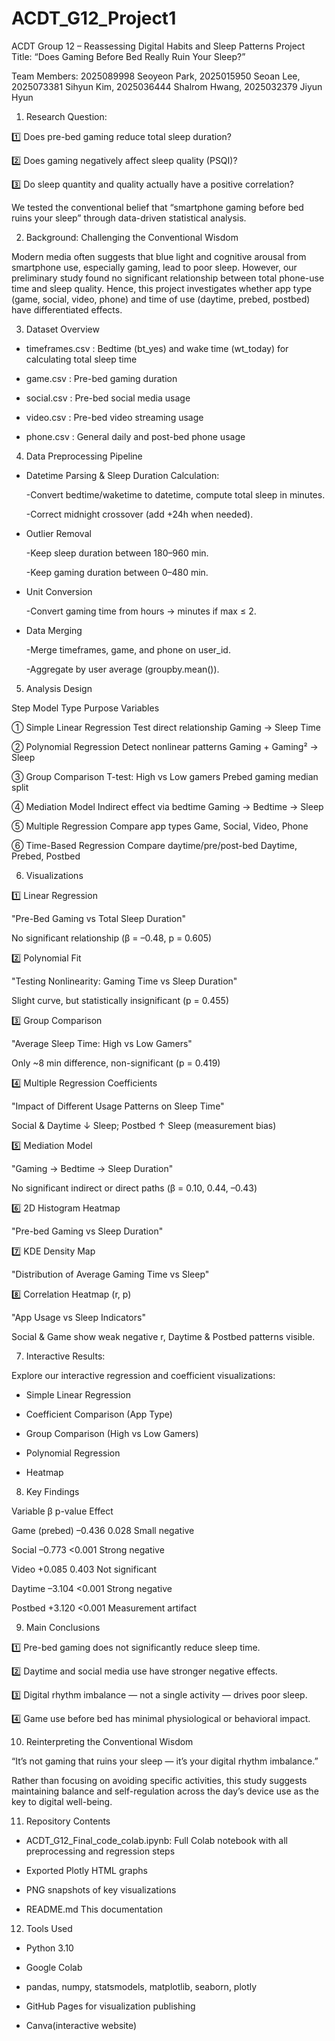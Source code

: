 # ACDT_G12_Project1

ACDT Group 12 – Reassessing Digital Habits and Sleep Patterns
Project Title:
“Does Gaming Before Bed Really Ruin Your Sleep?”

Team Members:
2025089998 Seoyeon Park, 2025015950 Seoan Lee, 2025073381 Sihyun Kim, 2025036444 Shalrom Hwang, 2025032379 Jiyun Hyun



1. Research Question:

1️⃣ Does pre-bed gaming reduce total sleep duration?

2️⃣ Does gaming negatively affect sleep quality (PSQI)?

3️⃣ Do sleep quantity and quality actually have a positive correlation?

We tested the conventional belief that “smartphone gaming before bed ruins your sleep” through data-driven statistical analysis.


2. Background: Challenging the Conventional Wisdom

Modern media often suggests that blue light and cognitive arousal from smartphone use, especially gaming, lead to poor sleep.
However, our preliminary study found no significant relationship between total phone-use time and sleep quality.
Hence, this project investigates whether app type (game, social, video, phone) and time of use (daytime, prebed, postbed) have differentiated effects.


3. Dataset Overview

- timeframes.csv :	Bedtime (bt_yes) and wake time (wt_today) for calculating total sleep time
  
- game.csv :	Pre-bed gaming duration
  
- social.csv :	Pre-bed social media usage
  
- video.csv :	Pre-bed video streaming usage
  
- phone.csv :	General daily and post-bed phone usage
  

4. Data Preprocessing Pipeline

- Datetime Parsing & Sleep Duration Calculation:
  
   -Convert bedtime/waketime to datetime, compute total sleep in minutes.
  
   -Correct midnight crossover (add +24h when needed).


- Outlier Removal
  
   -Keep sleep duration between 180–960 min.
  
   -Keep gaming duration between 0–480 min.


- Unit Conversion
  
    -Convert gaming time from hours → minutes if max ≤ 2.


- Data Merging
  
    -Merge timeframes, game, and phone on user_id.
  
    -Aggregate by user average (groupby.mean()).
  

5. Analysis Design

Step	Model Type	Purpose	Variables

①	Simple Linear Regression	Test direct relationship	Gaming → Sleep Time

②	Polynomial Regression	Detect nonlinear patterns	Gaming + Gaming² → Sleep

③	Group Comparison	T-test: High vs Low gamers	Prebed gaming median split

④	Mediation Model	Indirect effect via bedtime	Gaming → Bedtime → Sleep

⑤	Multiple Regression	Compare app types	Game, Social, Video, Phone

⑥	Time-Based Regression	Compare daytime/pre/post-bed	Daytime, Prebed, Postbed


6. Visualizations
 
1️⃣ Linear Regression

"Pre-Bed Gaming vs Total Sleep Duration"

 No significant relationship (β = –0.48, p = 0.605)


2️⃣ Polynomial Fit

"Testing Nonlinearity: Gaming Time vs Sleep Duration"

Slight curve, but statistically insignificant (p = 0.455)


3️⃣ Group Comparison

"Average Sleep Time: High vs Low Gamers"

Only ~8 min difference, non-significant (p = 0.419)


4️⃣ Multiple Regression Coefficients

"Impact of Different Usage Patterns on Sleep Time"

Social & Daytime ↓ Sleep; Postbed ↑ Sleep (measurement bias)


5️⃣ Mediation Model

"Gaming → Bedtime → Sleep Duration"

No significant indirect or direct paths (β = 0.10, 0.44, –0.43)


6️⃣ 2D Histogram Heatmap

"Pre-bed Gaming vs Sleep Duration"


7️⃣ KDE Density Map

"Distribution of Average Gaming Time vs Sleep"


8️⃣ Correlation Heatmap (r, p)

"App Usage vs Sleep Indicators"

Social & Game show weak negative r, Daytime & Postbed patterns visible.


7. Interactive Results:

Explore our interactive regression and coefficient visualizations:

- Simple Linear Regression 

- Coefficient Comparison (App Type)

- Group Comparison (High vs Low Gamers)
  
- Polynomial Regression
  
- Heatmap

  

8. Key Findings

Variable	β	p-value	Effect

Game (prebed)	–0.436	0.028	Small negative

Social	–0.773	<0.001	Strong negative

Video	+0.085	0.403	Not significant

Daytime	–3.104	<0.001	Strong negative

Postbed	+3.120	<0.001	Measurement artifact


9. Main Conclusions

1️⃣ Pre-bed gaming does not significantly reduce sleep time.

2️⃣ Daytime and social media use have stronger negative effects.

3️⃣ Digital rhythm imbalance — not a single activity — drives poor sleep.

4️⃣ Game use before bed has minimal physiological or behavioral impact.


10. Reinterpreting the Conventional Wisdom

“It’s not gaming that ruins your sleep — it’s your digital rhythm imbalance.”

Rather than focusing on avoiding specific activities, this study suggests maintaining balance and self-regulation across the day’s device use as the key to digital well-being.


11. Repository Contents

- ACDT_G12_Final_code_colab.ipynb:	Full Colab notebook with all preprocessing and regression steps
  
-  Exported Plotly HTML graphs
  
- PNG snapshots of key visualizations
  
- README.md	This documentation

  
12. Tools Used

- Python 3.10
  
- Google Colab
  
- pandas, numpy, statsmodels, matplotlib, seaborn, plotly
  
- GitHub Pages for visualization publishing
  
- Canva(interactive website)
  

